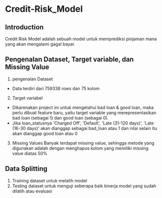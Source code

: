 # Credit-Risk_Model
## Introduction
Credit Risk Model adalah sebuah model untuk memprediksi pinjaman mana yang akan mengalami gagal bayar.

## Pengenalan Dataset, Target variable, dan Missing Value
1. pengenalan Dataset
*  Data terdiri dari 759338 rows dan 75 kolom
  
2. Target variabel
*  Dikarenakan project ini untuk mengetahui bad loan & good loan, maka perlu dibuat feature baru, yaitu target variable yang merepresentasikan bad loan (sebagai 1) dan good loan (sebagai 0). 
*  Jika loan_statusnya 'Charged Off', 'Default', 'Late (31-120 days)', 'Late (16-30 days)' akan dianggap sebagai bad_loan atau 1 dan nilai selain itu akan dianggap good loan atau 0
  
3. Missing Values
   Banyak terdapat missing value, sehingga metode yang digunakan adalah dengan menghapus kolom yang memiliki missing value diatas 50%

 ## Data Splitting
 1. Training dataset untuk melatih model
 2. Testing dataset untuk menguji seberapa baik kinerja model yang sudah dilatih atau evaluasi

